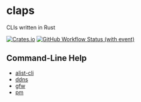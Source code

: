 # claps

CLIs written in Rust

[![Crates.io](https://img.shields.io/crates/v/claps)](https://crates.io/crates/claps)
[![GitHub Workflow Status (with event)](https://img.shields.io/github/actions/workflow/status/liblaf/claps/ci.yaml)](https://github.com/liblaf/claps/actions/workflows/ci.yaml)

## Command-Line Help

- [alist-cli](docs/alist-cli/README.md)
- [ddns](docs/ddns/README.md)
- [gfw](docs/gfw/README.md)
- [pm](docs/pm/README.md)
